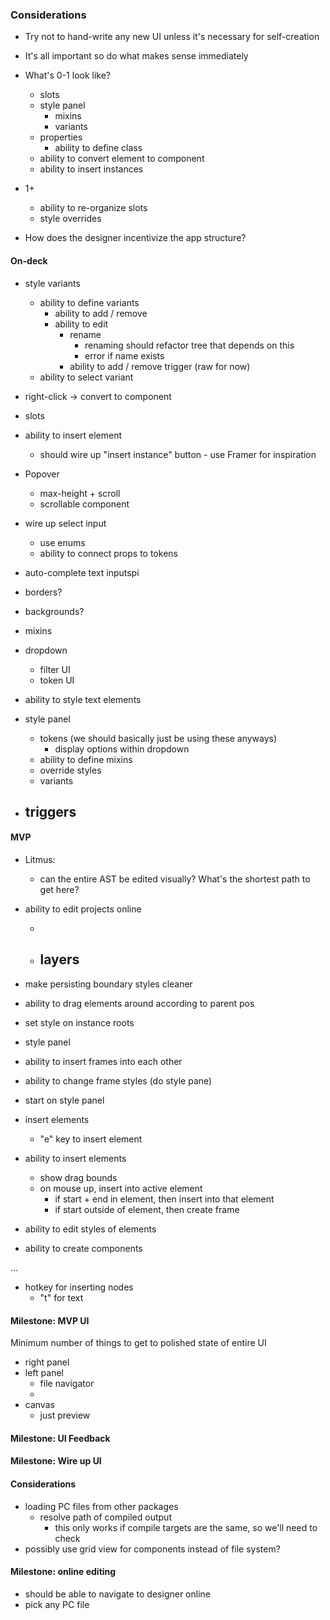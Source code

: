 ### Considerations

- Try not to hand-write any new UI unless it's necessary for self-creation
- It's all important so do what makes sense immediately

- What's 0-1 look like?

  - slots
  - style panel
    - mixins
    - variants
  - properties
    - ability to define class
  - ability to convert element to component
  - ability to insert instances

- 1+

  - ability to re-organize slots
  - style overrides

- How does the designer incentivize the app structure?

#### On-deck

- style variants

  - ability to define variants
    - ability to add / remove
    - ability to edit
      - rename
        - renaming should refactor tree that depends on this
        - error if name exists
      - ability to add / remove trigger (raw for now)
  - ability to select variant

- right-click -> convert to component
- slots
- ability to insert element

  - should wire up "insert instance" button - use Framer for inspiration

- Popover

  - max-height + scroll
  - scrollable component

- wire up select input

  - use enums
  - ability to connect props to tokens

- auto-complete text inputspi

- borders?
- backgrounds?

- mixins

- dropdown

  - filter UI
  - token UI

- ability to style text elements

- style panel

  - tokens (we should basically just be using these anyways)
    - display options within dropdown
  - ability to define mixins
  - override styles
  - variants

- ## triggers

#### MVP

- Litmus:

  - can the entire AST be edited visually? What's the shortest path to get here?

- ability to edit projects online

  -

  - ## layers

- make persisting boundary styles cleaner

- ability to drag elements around according to parent pos
- set style on instance roots

- style panel
- ability to insert frames into each other
- ability to change frame styles (do style pane)

- start on style panel

- insert elements

  - "e" key to insert element

- ability to insert elements

  - show drag bounds
  - on mouse up, insert into active element
    - if start + end in element, then insert into that element
    - if start outside of element, then create frame

- ability to edit styles of elements
- ability to create components

...

- hotkey for inserting nodes
  - "t" for text

#### Milestone: MVP UI

Minimum number of things to get to polished state of entire UI

- right panel
- left panel
  - file navigator
  -
- canvas
  - just preview

#### Milestone: UI Feedback

#### Milestone: Wire up UI

#### Considerations

- loading PC files from other packages
  - resolve path of compiled output
    - this only works if compile targets are the same, so we'll need to check
- possibly use grid view for components instead of file system?

#### Milestone: online editing

- should be able to navigate to designer online
- pick any PC file
